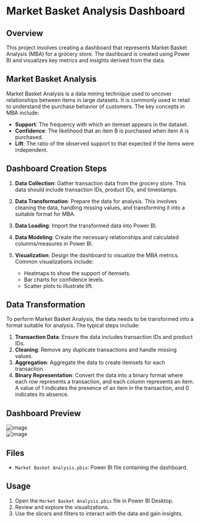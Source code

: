 # Market Basket Analysis Dashboard

## Overview

This project involves creating a dashboard that represents Market Basket Analysis (MBA) for a grocery store. The dashboard is created using Power BI and visualizes key metrics and insights derived from the data.

## Market Basket Analysis

Market Basket Analysis is a data mining technique used to uncover relationships between items in large datasets. It is commonly used in retail to understand the purchase behavior of customers. The key concepts in MBA include:

- **Support**: The frequency with which an itemset appears in the dataset.
- **Confidence**: The likelihood that an item B is purchased when item A is purchased.
- **Lift**: The ratio of the observed support to that expected if the items were independent.

## Dashboard Creation Steps

1. **Data Collection**: Gather transaction data from the grocery store. This data should include transaction IDs, product IDs, and timestamps.

2. **Data Transformation**: Prepare the data for analysis. This involves cleaning the data, handling missing values, and transforming it into a suitable format for MBA.

3. **Data Loading**: Import the transformed data into Power BI.

4. **Data Modeling**: Create the necessary relationships and calculated columns/measures in Power BI.

5. **Visualization**: Design the dashboard to visualize the MBA metrics. Common visualizations include:

   - Heatmaps to show the support of itemsets.
   - Bar charts for confidence levels.
   - Scatter plots to illustrate lift.

## Data Transformation

To perform Market Basket Analysis, the data needs to be transformed into a format suitable for analysis. The typical steps include:

1. **Transaction Data**: Ensure the data includes transaction IDs and product IDs.
2. **Cleaning**: Remove any duplicate transactions and handle missing values.
3. **Aggregation**: Aggregate the data to create itemsets for each transaction.
4. **Binary Representation**: Convert the data into a binary format where each row represents a transaction, and each column represents an item. A value of 1 indicates the presence of an item in the transaction, and 0 indicates its absence.

## Dashboard Preview

![image](https://github.com/user-attachments/assets/34dee4ef-5615-47ea-96fd-b716bcb5e794) <br>
![image](https://github.com/user-attachments/assets/155edcbd-9fef-42e5-b7f8-0f4c11c49c7a)



## Files

- `Market Basket Analysis.pbix`: Power BI file containing the dashboard.

## Usage

1. Open the `Market Basket Analysis.pbix` file in Power BI Desktop.
2. Review and explore the visualizations.
3. Use the slicers and filters to interact with the data and gain insights.
